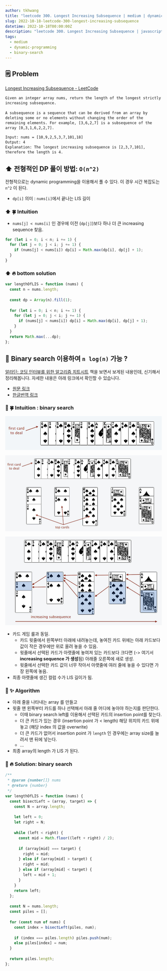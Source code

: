 ```yaml
---
author: tkhwang
title: "leetcode 300. Longest Increasing Subsequence | medium | dynamic-programming | binary-search"
slug: 2022-10-18-leetcode-300-longest-increasing-subsequence
datetime: 2022-10-18T00:00:00Z
description: "leetcode 300. Longest Increasing Subsequence | javascript | medium | dynamic-programming | binary-search"
tags:
  - medium
  - dynamic-programming
  - binary-search
---
```


## 🗒️ Problem

[Longest Increasing Subsequence - LeetCode](https://leetcode.com/problems/longest-increasing-subsequence/)

```
Given an integer array nums, return the length of the longest strictly increasing subsequence.

A subsequence is a sequence that can be derived from an array by deleting some or no elements without changing the order of the remaining elements. For example, [3,6,2,7] is a subsequence of the array [0,3,1,6,2,2,7].
```

```
Input: nums = [10,9,2,5,3,7,101,18]
Output: 4
Explanation: The longest increasing subsequence is [2,3,7,101], therefore the length is 4.
```

## ⬆️ 전형적인 DP 풀이 방법: `O(n^2)`

전형적으로는 dynamic programming을 이용해서 풀 수 있다.
이 경우 시간 복잡도는 `n^2` 이 된다.

- `dp[i]` 의미 : `nums[i]`에서 끝나는 LIS 길이

### ⬆️ 🍀 Intuition

- `nums[j] < nums[i]` 인 경우에 이전 (`dp[j]`)보다 하나 더 큰 increasing sequence 찾음.

```javascript
for (let i = 0; i < n; i += 1) {
  for (let j = 0; j < i; j += 1) {
    if (nums[j] < nums[i]) dp[i] = Math.max(dp[i], dp[j] + 1);
  }
}
```

### ⬆️ 🔥 bottom solution

```javascript
var lengthOfLIS = function (nums) {
  const n = nums.length;

  const dp = Array(n).fill(1);

  for (let i = 0; i < n; i += 1) {
    for (let j = 0; j < i; j += 1) {
      if (nums[j] < nums[i]) dp[i] = Math.max(dp[i], dp[j] + 1);
    }
  }
  return Math.max(...dp);
};
```

## 🔎 Binary search 이용하여 `n log(n)` 가능 ?

[알라딘: 코딩 인터뷰를 위한 알고리즘 치트시트](https://www.aladin.co.kr/shop/wproduct.aspx?ItemId=301923855) 책을 보면서 보게된 내용인데, 신기해서 정리해봅니다. 자세한 내용은 아래 링크에서 확인할 수 있습니다.

- [원문 링크](https://labuladong.github.io/algo/3/26/76/)
- [한글번역 링크](https://papago.naver.net/website?locale=ko&source=zh-CN&target=ko&url=https%3A%2F%2Flabuladong.github.io%2Falgo%2F3%2F26%2F76%2F)

### 🔎 🍀 Intuition : binary search

![img](https://raw.githubusercontent.com/tkhwang/tkhwang-etc/master/img/2022/10/poker1.jpeg)

![img](https://raw.githubusercontent.com/tkhwang/tkhwang-etc/master/img/2022/10/poker3.jpeg)

![img](https://raw.githubusercontent.com/tkhwang/tkhwang-etc/master/img/2022/10/poker4.jpeg)

- 카드 게임 룰과 동일.
  - 카드 윗줄에서 왼쪽부터 아래에 내려놓는데, 놓여진 카드 위에는 아래 카드보다 값이 작은 경우에만 위로 올려 놓을 수 있음.
  - 윗줄에서 선택된 카드가 아랫줄에 놓여져 있는 카드보다 크다면 (-> 여기서 **increasing sequence 가 생성**됨) 아래줄 오른쪽에 새로 생성.
  - 윗줄에서 선택한 카드 값이 너무 작아서 아랫줄에 여러 줄에 놓을 수 있다면 가장 왼쪽에 놓음.
- 최종 아랫줄에 생긴 컬럼 수가 LIS 길이가 됨.

### 🔎 ✨ Algorithm

- 아래 줄을 나타내는 array 를 만들고
- 윗줄 맨 왼쪽부터 카드를 하나 선택해서 아래 줄 어디에 놓아야 하는지를 판단한다.
  - 이때 binary search left를 이용해서 선택된 카드의 insertion point를 찾는다.
  - 더 큰 카드가 있는 경우 (insertion point 가 < length) 해당 위치의 카드 위에 놓고 (해당 index 의 값을 overwrite)
  - 더 큰 카드가 없어서 insertion point 가 `length` 인 경우에는 array size를 늘려서 맨 뒤에 넣는다.
  - ...
- 최종 array의 length 가 LIS 가 된다.

### 🔎 🔥 Solution: binary search

```javascript
/**
 * @param {number[]} nums
 * @return {number}
 */
var lengthOfLIS = function (nums) {
  const bisectLeft = (array, target) => {
    const N = array.length;

    let left = 0;
    let right = N;

    while (left < right) {
      const mid = Math.floor((left + right) / 2);

      if (array[mid] === target) {
        right = mid;
      } else if (array[mid] > target) {
        right = mid;
      } else if (array[mid] < target) {
        left = mid + 1;
      }
    }
    return left;
  };

  const N = nums.length;
  const piles = [];

  for (const num of nums) {
    const index = bisectLeft(piles, num);

    if (index === piles.length) piles.push(num);
    else piles[index] = num;
  }

  return piles.length;
};
```
